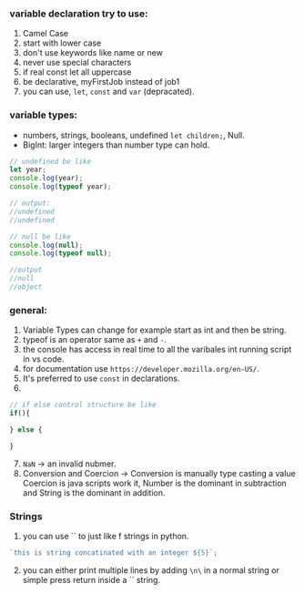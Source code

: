 ### variable declaration try to use:

1. Camel Case
2. start with lower case
3. don't use keywords like name or new
4. never use special characters
5. if real const let all uppercase
6. be declarative, myFirstJob instead of job1
7. you can use, `let`, `const` and `var` (depracated).

### variable types:

- numbers, strings, booleans, undefined `let children;`, Null.
- BigInt: larger integers than number type can hold.

```javascript
// undefined be like
let year;
console.log(year);
console.log(typeof year);

// output:
//undefined
//undefined
```

```javascript
// null be like
console.log(null);
console.log(typeof null);

//output
//null
//object
```

### general:

1. Variable Types can change for example start as int and then be string.
2. typeof is an operator same as `+` and `-`.
3. the console has access in real time to all the varibales int running script in vs code.
4. for documentation use `https://developer.mozilla.org/en-US/`.
5. It's preferred to use `const` in declarations.
6.

```javascript
// if else control structure be like
if(){

} else {

}
```

7. `NaN` -> an invalid nubmer.
8. Conversion and Coercion -> Conversion is manually type casting a value Coercion is java scripts work it, Number is the dominant in subtraction and String is the dominant in addition.

### Strings

1. you can use `` to just like f strings in python.

```javascript
`this is string concatinated with an integer ${5}`;
```

2. you can either print multiple lines by adding `\n\` in a normal string or simple press return inside a `` string.
